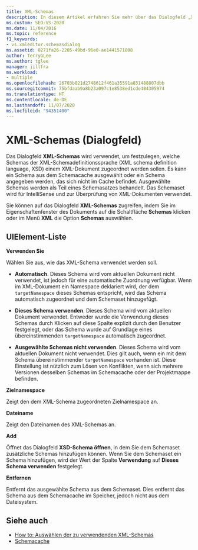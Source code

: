 ```yaml
---
title: XML-Schemas
description: In diesem Artikel erfahren Sie mehr über das Dialogfeld „XML-Schemas“, in dem festgelegt wird, welches Schema der Sprache der XML-Schemadefinition (XML Schema Definition Language, XSD) einem XML-Dokument zugeordnet wird.
ms.custom: SEO-VS-2020
ms.date: 11/04/2016
ms.topic: reference
f1_keywords:
- vs.xmleditor.schemasdialog
ms.assetid: 0271fa26-2205-49bd-96e0-ae1441571808
author: TerryGLee
ms.author: tglee
manager: jillfra
ms.workload:
- multiple
ms.openlocfilehash: 26703b821d2748612f461a35591a831488807dbb
ms.sourcegitcommit: 75bfdaab9a8b23a097c1e8538ed1cde404305974
ms.translationtype: HT
ms.contentlocale: de-DE
ms.lasthandoff: 11/07/2020
ms.locfileid: "94351400"
---
```

# <a name="xml-schemas-dialog-box"></a>XML-Schemas (Dialogfeld)

Das Dialogfeld **XML-Schemas** wird verwendet, um festzulegen, welche Schemas der XML-Schemadefinitionssprache (XML schema definition language, XSD) einem XML-Dokument zugeordnet werden sollen. Es kann ein Schema aus dem Schemacache ausgewählt oder ein Schema angegeben werden, das sich nicht im Cache befindet. Ausgewählte Schemas werden als Teil eines Schemasatzes behandelt. Das Schemaset wird für IntelliSense und zur Überprüfung von XML-Dokumenten verwendet.

Sie können auf das Dialogfeld **XML-Schemas** zugreifen, indem Sie im Eigenschaftenfenster des Dokuments auf die Schaltfläche **Schemas** klicken oder im Menü **XML** die Option **Schemas** auswählen.

## <a name="uielement-list"></a>UIElement-Liste

**Verwenden Sie**

Wählen Sie aus, wie das XML-Schema verwendet werden soll.

- **Automatisch**. Dieses Schema wird vom aktuellen Dokument nicht verwendet, ist jedoch für eine automatische Zuordnung verfügbar. Wenn im XML-Dokument ein Namespace deklariert wird, der dem `targetNamespace` dieses Schemas entspricht, wird das Schema automatisch zugeordnet und dem Schemaset hinzugefügt.

- **Dieses Schema verwenden**. Dieses Schema wird vom aktuellen Dokument verwendet. Entweder wurde die Verwendung dieses Schemas durch Klicken auf diese Spalte explizit durch den Benutzer festgelegt, oder das Schema wurde auf Grundlage eines übereinstimmenden `targetNamespace` automatisch zugeordnet.

- **Ausgewählte Schemas nicht verwenden**. Dieses Schema wird vom aktuellen Dokument nicht verwendet. Dies gilt auch, wenn ein mit dem Schema übereinstimmender `targetNamespace` vorhanden ist. Diese Einstellung ist nützlich zum Lösen von Konflikten, wenn sich mehrere Versionen desselben Schemas im Schemacache oder der Projektmappe befinden.

**Zielnamespace**

Zeigt den dem XML-Schema zugeordneten Zielnamespace an.

**Dateiname**

Zeigt den Dateinamen des XML-Schemas an.

**Add**

Öffnet das Dialogfeld **XSD-Schema öffnen**, in dem Sie dem Schemaset zusätzliche Schemas hinzufügen können. Wenn Sie dem Schemaset ein Schema hinzufügen, wird der Wert der Spalte **Verwendung** auf **Dieses Schema verwenden** festgelegt.

**Entfernen**

Entfernt das ausgewählte Schema aus dem Schemaset. Dies entfernt das Schema aus dem Schemacache im Speicher, jedoch nicht aus dem Dateisystem.

## <a name="see-also"></a>Siehe auch

- [How to: Auswählen der zu verwendenden XML-Schemas](../xml-tools/how-to-select-the-xml-schemas-to-use.md)
- [Schemacache](../xml-tools/schema-cache.md)
